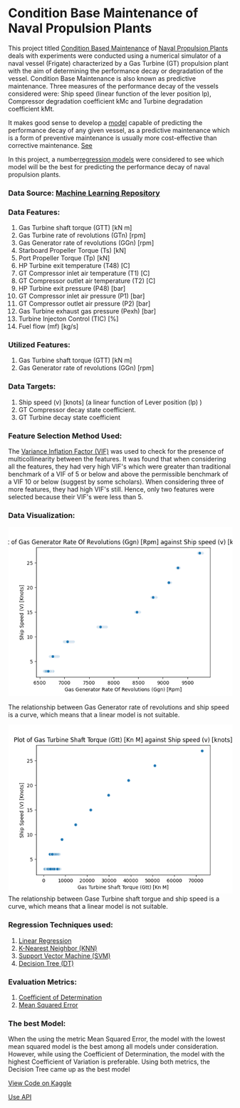 # Condition Base Maintenance of Naval Propulsion Plants
This project titled [Condition Based Maintenance](https://en.wikipedia.org/wiki/Predictive_maintenance) 
of [Naval Propulsion Plants](https://en.wikipedia.org/wiki/Nuclear_marine_propulsion) deals with experiments were conducted using a numerical simulator of a naval 
vessel (Frigate) characterized by a Gas Turbine (GT) propulsion plant with the aim of 
determining the performance decay or degradation of the vessel. Condition Base Maintenance is also known as
predictive maintenance. 
    Three measures of the performance decay of the vessels considered were: Ship speed (linear function of 
the lever position lp), Compressor degradation coefficient kMc and Turbine degradation coefficient kMt.


It makes good sense to develop a
[model](https://learn.microsoft.com/en-us/windows/ai/windows-ml/what-is-a-machine-learning-model) 
capable of predicting the performance decay of any given vessel, as a predictive maintenance which is a form of 
preventive maintenance is usually more cost-effective than corrective maintenance. 
[See](https://roadtoreliability.com/types-of-maintenance/)

In this project, a number[regression models](https://learn.microsoft.com/en-us/training/modules/understand-regression-machine-learning/) 
were considered to see which model will be the best for predicting the performance decay of naval propulsion plants.

### Data Source: [Machine Learning Repository](https://archive.ics.uci.edu/ml/datasets/Condition+Based+Maintenance+of+Naval+Propulsion+Plants)

### Data Features:

1. Gas Turbine shaft torque (GTT) [kN m]
2. Gas Turbine rate of revolutions (GTn) [rpm]
3. Gas Generator rate of revolutions (GGn) [rpm]
4. Starboard Propeller Torque (Ts) [kN]
5. Port Propeller Torque (Tp) [kN]
6. HP Turbine exit temperature (T48) [C]
7. GT Compressor inlet air temperature (T1) [C]
8. GT Compressor outlet air temperature (T2) [C]
9. HP Turbine exit pressure (P48) [bar]
10. GT Compressor inlet air pressure (P1) [bar]
11. GT Compressor outlet air pressure (P2) [bar]
12. Gas Turbine exhaust gas pressure (Pexh) [bar]
13. Turbine Injecton Control (TIC) [%]
14. Fuel flow (mf) [kg/s]

### Utilized Features:
1. Gas Turbine shaft torque (GTT) [kN m]
2. Gas Generator rate of revolutions (GGn) [rpm]

### Data Targets:
1. Ship speed (v) [knots] (a linear function of Lever position (lp) )
2. GT Compressor decay state coefficient.
3. GT Turbine decay state coefficient

### Feature Selection Method Used:
The [Variance Inflation Factor (VIF)](https://www.google.com/url?sa=t&rct=j&q=&esrc=s&source=web&cd=&ved=2ahUKEwj-rvWLx5v_AhWJ_rsIHemtBwQQFnoECA4QAQ&url=https%3A%2F%2Fen.wikipedia.org%2Fwiki%2FVariance_inflation_factor&usg=AOvVaw39FcOQct2OEPZVWf72UUez) was used to check for the presence of multicollinearity between the features. 
It was found that when considering all the features, they had very high VIF's which were greater than traditional 
benchmark of a VIF of 5 or below and above the permissible benchmark of a VIF 10 or below (suggest by some scholars).
When considering three of more features, they had high VIF's still. Hence, only two features were selected because their
VIF's were less than 5.

### Data Visualization:
<p>
    <img src="./cbm_images/Gas Generator rate of revolutions (GGn) [rpm]_Ship_speed_(v)_[knots].png">
    <p>
        The relationship between Gas Generator rate of revolutions and ship speed is a curve, which means that a linear
        model is not suitable.
    </p>
</p>
<p> 
    <img src="./cbm_images/Gas Turbine shaft torque (GTT) [kN m]_Ship_speed_(v)_[knots].png">
        The relationship between Gase Turbine shaft torgue and ship speed is a curve, which means that a linear
        model is not suitable.
    </p>
    </p>
</p>


### Regression Techniques used:
1. [Linear Regression](https://www.oxfordreference.com/display/10.1093/oi/authority.20110803100107226;jsessionid=BAD370C49344F63EAF545090E2E032DE)
2. [K-Nearest Neighbor (KNN)](ttps://online.stat.psu.edu/stat508/lesson/k)
3. [Support Vector Machine (SVM)](https://www.researchgate.net/publication/221621494_Support_Vector_Machines_Theory_and_Applications/link/0912f50fd2564392c6000000/download)
4. [Decision Tree (DT)](https://online.stat.psu.edu/stat857/node/236/)

### Evaluation Metrics: 
1. [Coefficient of Determination](https://www.oxfordreference.com/display/10.1093/oi/authority.20110803095621787#:~:text=In%20statistics%2C%20a%20measure%20of,Symbol%3A%20R2.)
2. [Mean Squared Error](https://statisticsbyjim.com/regression/mean-squared-error-mse/#:~:text=The%20calculations%20for%20the%20mean,by%20the%20number%20of%20observations.)

### The best Model:
When the using the metric Mean Squared Error, the model with the lowest mean squared model is the best among all models 
under consideration. However, while using the Coefficient of Determination, the model with the highest Coefficient of 
Variation is preferable. Using both metrics, the Decision Tree came up as the best model

[View Code on Kaggle]()

[Use API]()


